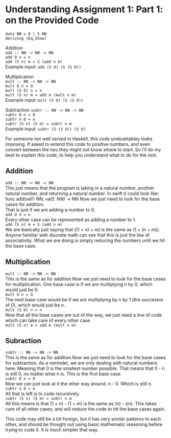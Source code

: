
# Understanding Assignment 1: Part 1: on the Provided Code

`data NN = O | S NN`  
`deriving (Eq,Show)`  
  
Addition  
`add :: NN -> NN -> NN`  
`add O n = n`  
`add (S n) m = S (add n m)`  
Example input: `add (S O) (S (S O))`  
  
Multiplication  
`mult :: NN -> NN -> NN`  
`mult O n = O`  
`mult (S O) n = n`  
`mult (S n) m = add m (mult n m)`  
Example input: `mult (S O) (S (S O))`  

Subtraction
`subtr :: NN -> NN -> NN`  
`subtr O n = O`  
`subtr n O = n`  
`subtr (S n) (S m) = subtr n m`  
Example input: `subtr (S (S O)) (S O)`

For someone not well versed in Haskell, this code undoubtabley looks imposing. If asked to extend this code to positive numbers, and even convert between the two they might not know where to start. So I'll do my best to explain this code, to help you understand what to do for the rest.

## Addition
`add :: NN -> NN -> NN`  
This just means that the program is taking in a natural number, another natural number, and returning a natural number. In swift it could look like: func add(val1: NN, val2: NN) -> NN
Now we just need to look for the base cases for addition.  
That is just if we are adding a number to 0.  
`add O n = n`  
Every other case can be represented as adding a number to 1.  
`add (S n) m = S (add n m)`  
We are basically just saying that ((1 + n) + m) is the same as (1 + (n + m)). Anyone familiar with discrete math can see that this is just the law of associativity. What we are doing is simply reducing the numbers until we hit the base case.

## Multiplication
`mult :: NN -> NN -> NN`  
This is the same as for addition
Now we just need to look for the base cases for multiplication.
One base case is if we are multiplying n by 0, which would just be 0.  
`mult O n = O`  
The next base case would be if we are multiplying by n by 1 (the successor of 0), which would just be n.  
`mult (S O) n = n`  
Now that all the base cases are out of the way, we just need a line of code which can take care of every other case.  
`mult (S n) m = add m (mult n m)`  

## Subraction
`subtr :: NN -> NN -> NN`  
This is the same as for addition
Now we just need to look for the base cases for subtraction.
As a reminder, we are only dealing with natural numbers here. Meaning that 0 is the smallest number possible. That means that 0 - n is still 0, no matter what n is. This is the first base case.  
`subtr O n = O`  
Now we can just look at it the other way around. n - 0. Which is still n.  
`subtr n O = n`  
All that is left is to code recursively.  
`subtr (S n) (S m) = subtr n m`  
All this means is that (1 + n) - (1 + m) is the same as (n) - (m). This takes care of all other cases, and will reduce the code to hit the base cases again.  

This code may still be a bit foreign, but it has very similar patterns to each other, and should be thought out using basic mathematic reasoning before trying to code it. It is much simpler that way.